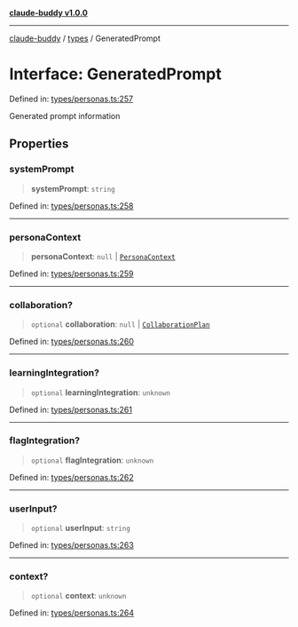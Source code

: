 [**claude-buddy v1.0.0**](../../README.md)

***

[claude-buddy](../../modules.md) / [types](../README.md) / GeneratedPrompt

# Interface: GeneratedPrompt

Defined in: [types/personas.ts:257](https://github.com/gsetsero/assistant-integration/blob/911ddf7680199ad668404c191ed66335473fdc65/claude-buddy/src/types/personas.ts#L257)

Generated prompt information

## Properties

### systemPrompt

> **systemPrompt**: `string`

Defined in: [types/personas.ts:258](https://github.com/gsetsero/assistant-integration/blob/911ddf7680199ad668404c191ed66335473fdc65/claude-buddy/src/types/personas.ts#L258)

***

### personaContext

> **personaContext**: `null` \| [`PersonaContext`](PersonaContext.md)

Defined in: [types/personas.ts:259](https://github.com/gsetsero/assistant-integration/blob/911ddf7680199ad668404c191ed66335473fdc65/claude-buddy/src/types/personas.ts#L259)

***

### collaboration?

> `optional` **collaboration**: `null` \| [`CollaborationPlan`](CollaborationPlan.md)

Defined in: [types/personas.ts:260](https://github.com/gsetsero/assistant-integration/blob/911ddf7680199ad668404c191ed66335473fdc65/claude-buddy/src/types/personas.ts#L260)

***

### learningIntegration?

> `optional` **learningIntegration**: `unknown`

Defined in: [types/personas.ts:261](https://github.com/gsetsero/assistant-integration/blob/911ddf7680199ad668404c191ed66335473fdc65/claude-buddy/src/types/personas.ts#L261)

***

### flagIntegration?

> `optional` **flagIntegration**: `unknown`

Defined in: [types/personas.ts:262](https://github.com/gsetsero/assistant-integration/blob/911ddf7680199ad668404c191ed66335473fdc65/claude-buddy/src/types/personas.ts#L262)

***

### userInput?

> `optional` **userInput**: `string`

Defined in: [types/personas.ts:263](https://github.com/gsetsero/assistant-integration/blob/911ddf7680199ad668404c191ed66335473fdc65/claude-buddy/src/types/personas.ts#L263)

***

### context?

> `optional` **context**: `unknown`

Defined in: [types/personas.ts:264](https://github.com/gsetsero/assistant-integration/blob/911ddf7680199ad668404c191ed66335473fdc65/claude-buddy/src/types/personas.ts#L264)
